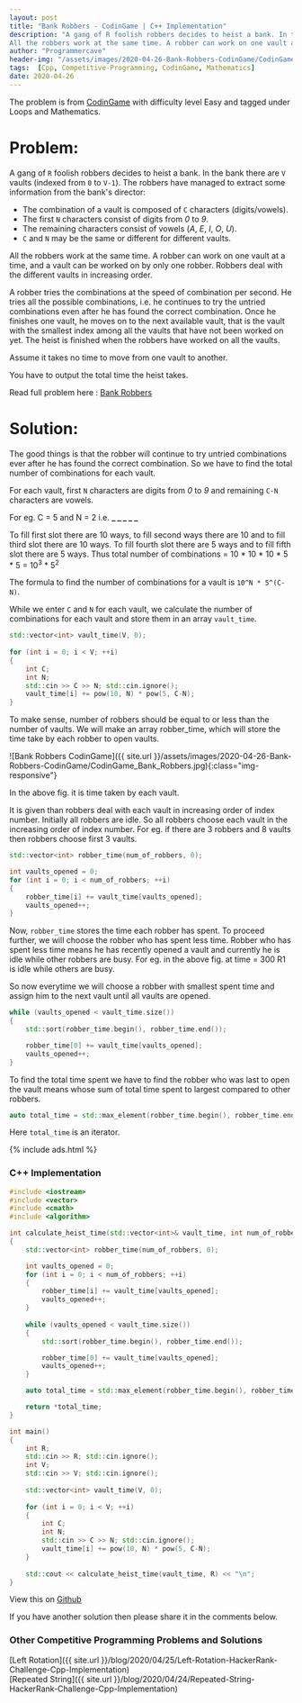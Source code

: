 ```yaml
---
layout: post
title: "Bank Robbers - CodinGame | C++ Implementation"
description: "A gang of R foolish robbers decides to heist a bank. In the bank there are V vaults (indexed from 0 to V-1). The robbers have managed to extract some information from the bank's director.
All the robbers work at the same time. A robber can work on one vault at a time, and a vault can be worked on by only one robber. Robbers deal with the different vaults in increasing order. A robber tries the combinations at the speed of combination per second. He tries all the possible combinations, i.e. he continues to try the untried combinations even after he has found the correct combination. Once he finishes one vault, he moves on to the next available vault, that is the vault with the smallest index among all the vaults that have not been worked on yet. The heist is finished when the robbers have worked on all the vaults."
author: "Programmercave"
header-img: "/assets/images/2020-04-26-Bank-Robbers-CodinGame/CodinGame_Bank_Robbers.jpg"
tags:  [Cpp, Competitive-Programming, CodinGame, Mathematics]
date: 2020-04-26
---
```




The problem is from [CodinGame](https://www.codingame.com/home) with difficulty level Easy and tagged under Loops and Mathematics.

<h1>Problem:</h1>

A gang of `R` foolish robbers decides to heist a bank. In the bank there are `V` vaults (indexed from `0` to `V-1`). The robbers have managed to extract some information from the bank's director:<br/>
- The combination of a vault is composed of `C` characters (digits/vowels).
- The first `N` characters consist of digits from *0* to *9*.
- The remaining characters consist of vowels (*A*, *E*, *I*, *O*, *U*).
- `C` and `N` may be the same or different for different vaults.

All the robbers work at the same time. A robber can work on one vault at a time, and a vault can be worked on by only one robber. Robbers deal with the different vaults in increasing order.

A robber tries the combinations at the speed of combination per second. He tries all the possible combinations, i.e. he continues to try the untried combinations even after he has found the correct combination. Once he finishes one vault, he moves on to the next available vault, that is the vault with the smallest index among all the vaults that have not been worked on yet. The heist is finished when the robbers have worked on all the vaults.

Assume it takes no time to move from one vault to another.

You have to output the total time the heist takes.

Read full problem here : [Bank Robbers](https://www.codingame.com/training/easy/bank-robbers)

<h1>Solution:</h1>

The good things is that the robber will continue to try untried combinations ever after he has found the correct combination. So we have to find the total number of combinations for each vault.

For each vault, first `N` characters are digits from *0* to *9* and remaining `C-N` characters are vowels.

For eg. C = 5 and N = 2 i.e. **_ _ _ _ _**

To fill first slot there are 10 ways, to fill second ways there are 10 and to fill third slot there are 10 ways. To fill fourth slot there are 5 ways and to fill fifth slot there are 5 ways. 
Thus total number of combinations = 10 * 10 * 10 * 5 * 5 = 10<sup>3</sup> * 5<sup>2</sup>

The formula to find the number of combinations for a vault is `10^N * 5^(C-N)`.

While we enter `C` and `N` for each vault, we calculate the number of combinations for each vault and store them in an array `vault_time`.

```cpp
std::vector<int> vault_time(V, 0);
    
for (int i = 0; i < V; ++i) 
{
    int C;
    int N;
    std::cin >> C >> N; std::cin.ignore();
    vault_time[i] += pow(10, N) * pow(5, C-N);
}
```

To make sense, number of robbers should be equal to or less than the number of vaults. We will make an array robber_time, which will store the time take by each robber to open vaults.

![Bank Robbers CodinGame]({{ site.url }}/assets/images/2020-04-26-Bank-Robbers-CodinGame/CodinGame_Bank_Robbers.jpg){:class="img-responsive"}

In the above fig. it is time taken by each vault.

It is given than robbers deal with each vault in increasing order of index number. Initially all robbers are idle. So all robbers choose each vault in the increasing order of index number. For eg. if there are 3 robbers and 8 vaults then robbers choose first 3 vaults.

```cpp
std::vector<int> robber_time(num_of_robbers, 0); 

int vaults_opened = 0;
for (int i = 0; i < num_of_robbers; ++i)
{
    robber_time[i] += vault_time[vaults_opened];
    vaults_opened++;
}
```

Now, `robber_time` stores the time each robber has spent. To proceed further, we will choose the robber who has spent less time. Robber who has spent less time means he has recently opened a vault and currently he is idle while other robbers are busy. For eg. in the above fig. at time = 300 R1 is idle while others are busy. 

So now everytime we will choose a robber with smallest spent time and assign him to the next vault until all vaults are opened.

```cpp
while (vaults_opened < vault_time.size())
{
    std::sort(robber_time.begin(), robber_time.end());

    robber_time[0] += vault_time[vaults_opened];
    vaults_opened++;
}
```

To find the total time spent we have to find the robber who was last to open the vault means whose sum of total time spent to largest compared to other robbers.

```cpp
auto total_time = std::max_element(robber_time.begin(), robber_time.end());
```

Here `total_time` is an iterator.

{% include ads.html %}<br/>

<h3>C++ Implementation</h3>

```cpp
#include <iostream>
#include <vector>
#include <cmath>
#include <algorithm>

int calculate_heist_time(std::vector<int>& vault_time, int num_of_robbers)
{
    std::vector<int> robber_time(num_of_robbers, 0);

    int vaults_opened = 0;
    for (int i = 0; i < num_of_robbers; ++i)
    {
        robber_time[i] += vault_time[vaults_opened];
        vaults_opened++;
    }
    
    while (vaults_opened < vault_time.size())
    {
        std::sort(robber_time.begin(), robber_time.end());

        robber_time[0] += vault_time[vaults_opened];
        vaults_opened++;
    }

    auto total_time = std::max_element(robber_time.begin(), robber_time.end());

    return *total_time;
}

int main()
{
    int R;
    std::cin >> R; std::cin.ignore();
    int V;
    std::cin >> V; std::cin.ignore();
    
    std::vector<int> vault_time(V, 0);
    
    for (int i = 0; i < V; ++i) 
    {
        int C;
        int N;
        std::cin >> C >> N; std::cin.ignore();
        vault_time[i] += pow(10, N) * pow(5, C-N);
    }
    
    std::cout << calculate_heist_time(vault_time, R) << "\n";
}

```

View this on [Github](https://github.com/{{site.github_username}}/CodinGame-Solutions/blob/master/Bank_Robbers.cpp)

If you have another solution then please share it in the comments below.

<h3>Other Competitive Programming Problems and Solutions</h3>
[Left Rotation]({{ site.url }}/blog/2020/04/25/Left-Rotation-HackerRank-Challenge-Cpp-Implementation)<br/>
[Repeated String]({{ site.url }}/blog/2020/04/24/Repeated-String-HackerRank-Challenge-Cpp-Implementation)<br/>





